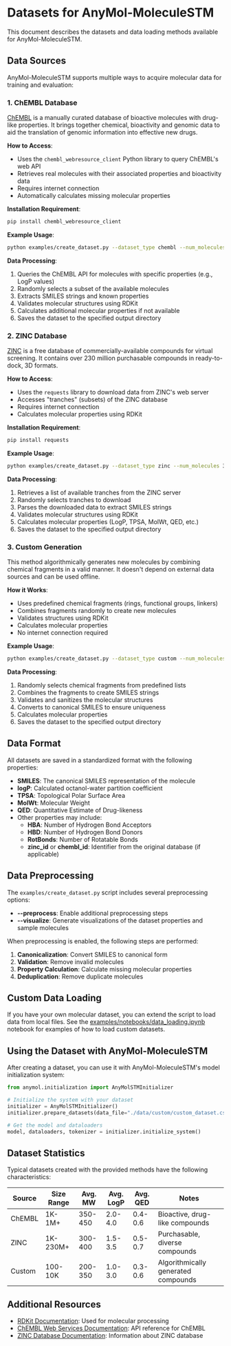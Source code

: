 # Datasets for AnyMol-MoleculeSTM

This document describes the datasets and data loading methods available for AnyMol-MoleculeSTM.

## Data Sources

AnyMol-MoleculeSTM supports multiple ways to acquire molecular data for training and evaluation:

### 1. ChEMBL Database

[ChEMBL](https://www.ebi.ac.uk/chembl/) is a manually curated database of bioactive molecules with drug-like properties. It brings together chemical, bioactivity and genomic data to aid the translation of genomic information into effective new drugs.

**How to Access**:
- Uses the `chembl_webresource_client` Python library to query ChEMBL's web API
- Retrieves real molecules with their associated properties and bioactivity data
- Requires internet connection
- Automatically calculates missing molecular properties

**Installation Requirement**:
```bash
pip install chembl_webresource_client
```

**Example Usage**:
```bash
python examples/create_dataset.py --dataset_type chembl --num_molecules 5000 --output_dir ./data/chembl
```

**Data Processing**:
1. Queries the ChEMBL API for molecules with specific properties (e.g., LogP values)
2. Randomly selects a subset of the available molecules
3. Extracts SMILES strings and known properties
4. Validates molecular structures using RDKit
5. Calculates additional molecular properties if not available
6. Saves the dataset to the specified output directory

### 2. ZINC Database

[ZINC](https://zinc.docking.org/) is a free database of commercially-available compounds for virtual screening. It contains over 230 million purchasable compounds in ready-to-dock, 3D formats.

**How to Access**:
- Uses the `requests` library to download data from ZINC's web server
- Accesses "tranches" (subsets) of the ZINC database
- Requires internet connection
- Calculates molecular properties using RDKit

**Installation Requirement**:
```bash
pip install requests
```

**Example Usage**:
```bash
python examples/create_dataset.py --dataset_type zinc --num_molecules 3000 --output_dir ./data/zinc
```

**Data Processing**:
1. Retrieves a list of available tranches from the ZINC server
2. Randomly selects tranches to download
3. Parses the downloaded data to extract SMILES strings
4. Validates molecular structures using RDKit
5. Calculates molecular properties (LogP, TPSA, MolWt, QED, etc.)
6. Saves the dataset to the specified output directory

### 3. Custom Generation

This method algorithmically generates new molecules by combining chemical fragments in a valid manner. It doesn't depend on external data sources and can be used offline.

**How it Works**:
- Uses predefined chemical fragments (rings, functional groups, linkers)
- Combines fragments randomly to create new molecules
- Validates structures using RDKit
- Calculates molecular properties
- No internet connection required

**Example Usage**:
```bash
python examples/create_dataset.py --dataset_type custom --num_molecules 2000 --output_dir ./data/custom
```

**Data Processing**:
1. Randomly selects chemical fragments from predefined lists
2. Combines the fragments to create SMILES strings
3. Validates and sanitizes the molecular structures
4. Converts to canonical SMILES to ensure uniqueness
5. Calculates molecular properties
6. Saves the dataset to the specified output directory

## Data Format

All datasets are saved in a standardized format with the following properties:

- **SMILES**: The canonical SMILES representation of the molecule
- **logP**: Calculated octanol-water partition coefficient
- **TPSA**: Topological Polar Surface Area
- **MolWt**: Molecular Weight
- **QED**: Quantitative Estimate of Drug-likeness
- Other properties may include:
  - **HBA**: Number of Hydrogen Bond Acceptors
  - **HBD**: Number of Hydrogen Bond Donors
  - **RotBonds**: Number of Rotatable Bonds
  - **zinc_id** or **chembl_id**: Identifier from the original database (if applicable)

## Data Preprocessing

The `examples/create_dataset.py` script includes several preprocessing options:

- **--preprocess**: Enable additional preprocessing steps
- **--visualize**: Generate visualizations of the dataset properties and sample molecules

When preprocessing is enabled, the following steps are performed:

1. **Canonicalization**: Convert SMILES to canonical form
2. **Validation**: Remove invalid molecules
3. **Property Calculation**: Calculate missing molecular properties
4. **Deduplication**: Remove duplicate molecules

## Custom Data Loading

If you have your own molecular dataset, you can extend the script to load data from local files. See the [examples/notebooks/data_loading.ipynb](../examples/notebooks/data_loading.ipynb) notebook for examples of how to load custom datasets.

## Using the Dataset with AnyMol-MoleculeSTM

After creating a dataset, you can use it with AnyMol-MoleculeSTM's model initialization system:

```python
from anymol.initialization import AnyMolSTMInitializer

# Initialize the system with your dataset
initializer = AnyMolSTMInitializer()
initializer.prepare_datasets(data_file="./data/custom/custom_dataset.csv")

# Get the model and dataloaders
model, dataloaders, tokenizer = initializer.initialize_system()
```

## Dataset Statistics

Typical datasets created with the provided methods have the following characteristics:

| Source  | Size Range     | Avg. MW   | Avg. LogP | Avg. QED | Notes                              |
|---------|----------------|-----------|-----------|----------|-----------------------------------|
| ChEMBL  | 1K-1M+         | 350-450   | 2.0-4.0   | 0.4-0.6  | Bioactive, drug-like compounds    |
| ZINC    | 1K-230M+       | 300-400   | 1.5-3.5   | 0.5-0.7  | Purchasable, diverse compounds    |
| Custom  | 100-10K        | 200-350   | 1.0-3.0   | 0.3-0.6  | Algorithmically generated compounds|

## Additional Resources

- [RDKit Documentation](https://www.rdkit.org/docs/index.html): Used for molecular processing
- [ChEMBL Web Services Documentation](https://chembl.gitbook.io/chembl-interface-documentation/web-services): API reference for ChEMBL
- [ZINC Database Documentation](https://zinc.docking.org/documentation/): Information about ZINC database
